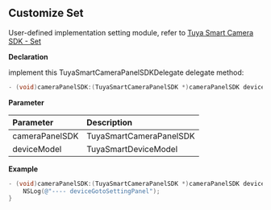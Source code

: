 ## Customize Set

User-defined implementation setting module, refer to [Tuya Smart Camera SDK - Set](https://tuyainc.github.io/tuyasmart_camera_ios_sdk_doc/en/resource/camera_device_points.html)

**Declaration**

implement  this TuyaSmartCameraPanelSDKDelegate delegate method:

```objective-c
- (void)cameraPanelSDK:(TuyaSmartCameraPanelSDK *)cameraPanelSDK deviceGotoSettingPanel:(TuyaSmartDeviceModel *)deviceModel;
```

**Parameter**

| Parameter      | Description             |
| :------------- | :---------------------- |
| cameraPanelSDK | TuyaSmartCameraPanelSDK |
| deviceModel    | TuyaSmartDeviceModel    |

**Example**

```objective-c
- (void)cameraPanelSDK:(TuyaSmartCameraPanelSDK *)cameraPanelSDK deviceGotoSettingPanel:(TuyaSmartDeviceModel *)deviceModel {
    NSLog(@"---- deviceGotoSettingPanel");
}
```


